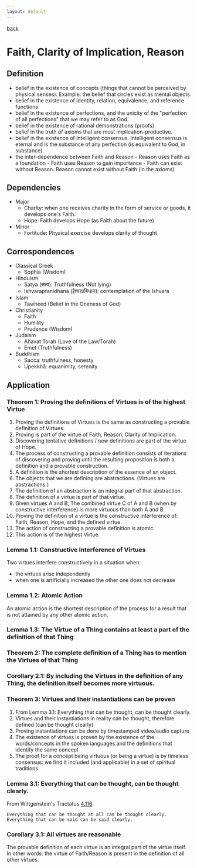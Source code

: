 ```yaml
---
layout: default
---
```

[back](./)

# Faith, Clarity of Implication, Reason

## Definition


- belief in the existence of concepts (things that cannot be perceived by physical senses). Example: the belief that circles exist as mental objects.
- belief in the existence of identity, relation, equivalence, and reference functions
- belief in the existence of perfections, and the unicity of the "perfection of all perfections" that we may refer to as God.
- belief in the existence of rational demonstrations (proofs)
- belief in the truth of axioms that are most implication-productive.
- belief in the existence of intelligent consensus. Intelligent consensus is eternal and is the substance of any perfection (is equivalent to God, in substance).
- the inter-dependence between Faith and Reason
        - Reason uses Faith as a foundation
        - Faith uses Reason to gain importance
        - Faith can exist without Reason. Reason cannot exist without Faith (in the axioms)



## Dependencies

- Major
    - Charity: when one receives charity in the form of service or goods, it develops one's Faith.
    - Hope: Faith develops Hope (as Faith about the future)
- Minor
    - Fortitude: Physical exercise develops clarity of thought


## Correspondences

- Classical Greek
    - Sophia (Wisdom)
- Hinduism
    - Satya (सत्य): Truthfulness (Not lying)
    - Ishvarapranidhana (ईश्वरप्रणिधान): contemplation of the Ishvara
- Islam
    - Tawheed (Belief in the Oneness of God)
- Christianity
    - Faith
    - Humility
    - Prudence (Wisdom)
- Judaism
    - Ahavat Torah (Love of the Law/Torah)
    - Emet (Truthfulness)
- Buddhism
    - Sacca: truthfulness, honesty
    - Upekkhā: equanimity, serenity


## Application

### Theorem 1: Proving the definitions of Virtues is of the highest Virtue

1. Proving the definitions of Virtues is the same as constructing a provable definition of Virtues.
1. Proving is part of the virtue of Faith, Reason, Clarity of Implication.
1. Discovering tentative definitions / new definitions are part of the virtue of Hope.
1. The process of constructing a provable definition consists of iterations of discovering and proving until the resulting proposition is both a definition and a provable construction.
1. A definition is the shortest description of the essence of an object. 
1. The objects that we are defining are abstractions. (Virtues are abstractions.)
1. The definition of an abstraction is an integral part of that abstraction.
1. The definition of a virtue is part of that virtue.
1. Given virtues A and B, The combined virtue C of A and B (when by constructive interference) is more virtuous than both A and B.
1. Proving the definition of a virtue is the constructive interference of: Faith, Reason, Hope, and the defined virtue.
1. The action of constructing a provable definition is atomic.
1. This action is of the highest Virtue.

### Lemma 1.1: Constructive Interference of Virtues

Two virtues interfere constructively in a situation when:
- the virtues arise independently
- when one is artificially increased the other one does not decrease


### Lemma 1.2: Atomic Action

An atomic action is the shortest description of the process for a result that is not attained by any other atomic action.


### Lemma 1.3: The Virtue of a Thing contains at least a part of the definition of that Thing


### Theorem 2: The complete definition of a Thing has to mention the Virtues of that Thing

### Corollary 2.1: By including the Virtues in the definition of any Thing, the definition itself becomes more virtuous.

### Theorem 3: Virtues and their instantiations can be proven

1. From Lemma 3.1: Everything that can be thought, can be thought clearly.
1. Virtues and their instantiations in reality can be thought, therefore defined (can be thought clearly)
1. Proving instantiations can be done by timestamped video/audio capture
1. The existence of virtues is proven by the existence of the words/concepts in the spoken languages and the definitions that identify the same concept
1. The proof for a concept being virtuous (or being a virtue) is by timeless consensus: we find it included (and applicable) in a set of spiritual traditions


### Lemma 3.1: Everything that can be thought, can be thought clearly.

From Wittgenstein's Tractatus [4.116](https://www.wittgensteinproject.org/w/index.php?title=Tractatus_Logico-Philosophicus_(English)#4.116): 
```
Everything that can be thought at all can be thought clearly. Everything that can be said can be said clearly.
```
### Corollary 3.1: All virtues are reasonable

The provable definition of each virtue is an integral part of the virtue itself. In other words: the virtue of Faith/Reason is present in the definition of all other virtues.